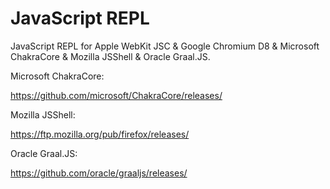 # JavaScript REPL

JavaScript REPL for Apple WebKit JSC & Google Chromium D8 & Microsoft ChakraCore & Mozilla JSShell & Oracle Graal.JS.

Microsoft ChakraCore:

https://github.com/microsoft/ChakraCore/releases/

Mozilla JSShell:

https://ftp.mozilla.org/pub/firefox/releases/

Oracle Graal.JS:

https://github.com/oracle/graaljs/releases/